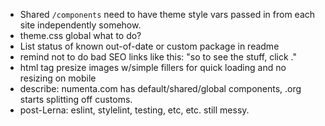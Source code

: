- Shared `/components` need to have theme style vars passed in from each site
  independently somehow.
- theme.css global what to do?
- List status of known out-of-date or custom package in readme
- remind not to do bad SEO links like this: "so to see the stuff, click <here>."
- html tag presize images w/simple fillers for quick loading and
  no resizing on mobile
- describe: numenta.com has default/shared/global components, .org starts
  splitting off customs.
- post-Lerna: eslint, stylelint, testing, etc, etc. still messy.
